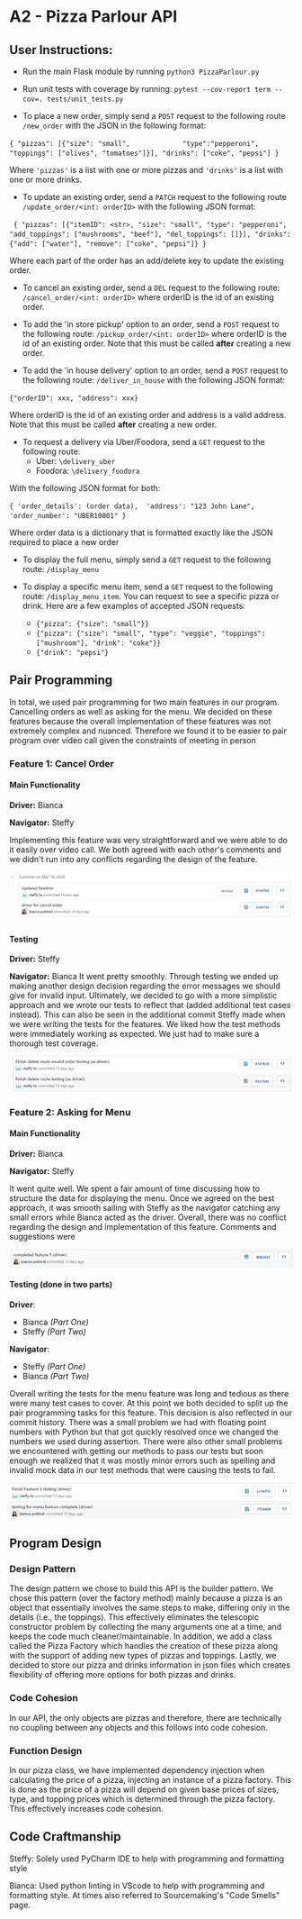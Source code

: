 # A2 - Pizza Parlour API

## User Instructions:  
 - Run the main Flask module by running `python3 PizzaParlour.py`

 - Run unit tests with coverage by running: 
`pytest --cov-report term --cov=. tests/unit_tests.py`

- To place a new order, simply send a `POST` request to the following route `/new_order` with the JSON in the following format:

`{
         "pizzas": [{"size": "small",             "type":"pepperoni", "toppings": ["olives", "tomatoes"]}],
         "drinks": ["coke", "pepsi"]
     }`

Where `'pizzas'` is a list with one or more pizzas and `'drinks'` is a list with one or more drinks.

- To update an existing order, send a `PATCH` request to the following route `/update_order/<int: orderID>` with the following JSON format:

`
     {
         "pizzas": [{"itemID": <str>, "size": "small", "type": "pepperoni", "add_toppings": ["mushrooms", "beef"], "del_toppings": []}],
         "drinks": {"add": ["water"], "remove": ["coke", "pepsi"]}
     }`

Where each part of the order has an add/delete key to update the existing order.

- To cancel an existing order, send a `DEL` request to the following route: `/cancel_order/<int: orderID>` where orderID is the id of an existing order.

- To add the 'in store pickup' option to an order, send a `POST` request to the following route: `/pickup_order/<int: orderID>` where orderID is the id of an existing order. Note that this must be called **after** creating a new order.

- To add the 'in house delivery' option to an order, send a `POST` request to the following route: `/deliver_in_house` with the following JSON format:

`{"orderID": xxx, "address": xxx}`

Where orderID is the id of an existing order and address is a valid address. Note that this must be called **after** creating a new order.

- To request a delivery via Uber/Foodora, send a `GET` request to the following route: 
    - Uber: `\delivery_uber`
    - Foodora: `\delivery_foodora`

With the following JSON format for both:

`{
            'order_details': (order data), 
            'address': "123 John Lane",
            'order_number': "UBER10001"
        }`

Where order data is a dictionary that is formatted exactly like the JSON required to place a new order

- To display the full menu, simply send a `GET` request to the following route: `/display_menu`

- To display a specific menu item, send a `GET` request to the following route: `/display_menu_item`. You can request to see a specific pizza or drink. Here are a few examples of accepted JSON requests:
    - `{"pizza": {"size": "small"}} `
    - `{"pizza": {"size": "small", "type": "veggie", "toppings": ["mushroom"], "drink": "coke"}}`
    - `{"drink": "pepsi"}`


## Pair Programming

In total, we used pair programming for two main features in our program. Cancelling orders as well as asking for the menu. We decided on these features because the overall implementation of these features was not extremely complex and nuanced. Therefore we found it to be easier to pair program over video call given the constraints of meeting in person 

### Feature 1: Cancel Order
#### Main Functionality
**Driver:** Bianca 

 **Navigator:** Steffy

Implementing this feature was very straightforward and we were able to do it easily over video call. We both agreed with each other's comments and we didn't run into any conflicts regarding the design of the feature.

<img src="./images/cancel_order_commit.jpg">

#### Testing
**Driver:** Steffy

 **Navigator:** Bianca
It went pretty smoothly. Through testing we ended up making another design decision regarding the error messages we should give for invalid input. Ultimately, we decided to go with a more simplistic approach and we wrote our tests to reflect that (added additional test cases instead). This can also be seen in the additional commit Steffy made when we were writing the tests for the features. We liked how the test methods were immediately working as expected. We just had to make sure a thorough test coverage.

<img src="./images/del_testing_commit.jpg">

### Feature 2: Asking for Menu
#### Main Functionality
**Driver:** Bianca 

 **Navigator:** Steffy 

It went quite well. We spent a fair amount of time discussing how to structure the data for displaying the menu. Once we agreed on the best approach, it was smooth sailing with Steffy as the navigator catching any small errors while Bianca acted as the driver. Overall, there was no conflict regarding the design and implementation of this feature. Comments and suggestions were 

<img src="./images/menu_feature_commit.jpg">

#### Testing (done in two parts)
**Driver**: 
 - Bianca _(Part One)_
 - Steffy _(Part Two)_ 
 
 **Navigator**: 
 - Steffy _(Part One)_ 
 - Bianca _(Part Two)_

Overall writing the tests for the menu feature was long and tedious as there were many test cases to cover. At this point we both decided to split up the pair programming tasks for this feature. This decision is also reflected in our commit history. There was a small problem we had with floating point numbers with Python but that got quickly resolved once we changed the numbers we used during assertion. There were also other small problems we encountered with getting our methods to pass our tests but soon enough we realized that it was mostly minor errors such as spelling and invalid mock data in our test methods that were causing the tests to fail.

<img src="./images/finish_menu_testing_commit.jpg">

## Program Design

### Design Pattern

The design pattern we chose to build this API is the builder pattern. We chose this pattern (over the factory method) mainly because a pizza is an object that essentially involves the same steps to make, differing only in the details (i.e., the toppings). This effectively eliminates the telescopic constructor problem by collecting the many arguments one at a time, and keeps the code much cleaner/maintainable. In addition, we add a class called the Pizza Factory which handles the creation of these pizza along with the support of adding new types of pizzas and toppings. Lastly, we decided to store our pizza and drinks information in json files which creates flexibility of offering more options for both pizzas and drinks.

### Code Cohesion

In our API, the only objects are pizzas and therefore, there are technically no coupling between any objects and this follows into code cohesion.

### Function Design

In our pizza class, we have implemented dependency injection when calculating the price of a pizza, injecting an instance of a pizza factory. This is done as the price of a pizza will depend on given base prices of sizes, type, and topping prices which is determined through the pizza factory. This effectively increases code cohesion.

## Code Craftmanship

Steffy: Solely used PyCharm IDE to help with programming and formatting style

Bianca: Used python linting in VScode to help with programming and formatting style. At times also referred to Sourcemaking's "Code Smells" page.
